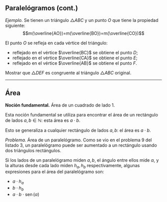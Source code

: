 ﻿## Paralelógramos (cont.)

*Ejemplo.* Se tienen un triángulo $\triangle ABC$ y un punto $O$ que tiene la propiedad siguiente: $$m(\overline{AO})=m(\overline{BO})=m(\overline{CO})$$

El punto $O$ se refleja en cada vértice del triángulo:
- reflejado en el vértice $\overline{BC}$ se obtiene el punto $D$;
- reflejado en el vértice $\overline{CA}$ se obtiene el punto $E$;
- reflejado en el vértice $\overline{AB}$ se obtiene el punto $F$.

Mostrar que $\triangle DEF$ es congruente al triángulo $\triangle ABC$ original.

---

## Área

**Noción fundamental.** Área de un cuadrado de lado 1.

Esta noción fundamental se utiliza para encontrar el área de un rectángulo de lados $a,b\in\mathbb{N}$: esta área es $a\cdot b$.

Esto se generaliza a cualquier rectángulo de lados $a,b$: el área es $a\cdot b$.

*Problema.* Área de un paralelógramo. Como se vio en el problema 9 del listado 3, un paralelógramo puede ser aumentado a un rectángulo usando dos triángulos rectángulos.

Si los lados de un paralelógramo miden $a, b$, el ángulo entre ellos mide $\alpha$, y la alturas desde cada lado miden $h_a, h_b$ respectivamente, algunas expresiones para el área del paralelógramo son:
- $a\cdot h_a$
- $b\cdot h_b$
- $a\cdot b\cdot \operatorname{sen}(\alpha)$
